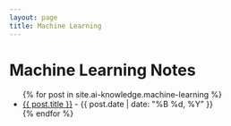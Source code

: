 ```yaml
---
layout: page
title: Machine Learning
---
```


<h1>Machine Learning Notes</h1>

<ul>
  {% for post in site.ai-knowledge.machine-learning %}
  <li>
    <a href="{{ post.url }}">{{ post.title }}</a> - {{ post.date | date: "%B %d, %Y" }}
  </li>
  {% endfor %}
</ul>
